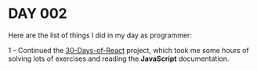 # DAY 002 

Here are the list of things I did in my day as programmer:

1 - Continued the <a href="https://github.com/joseguilhermefmoura/30-Days-of-React" target="_blank">30-Days-of-React</a> project, which took me some hours of solving lots of exercises and reading the **JavaScript** documentation.